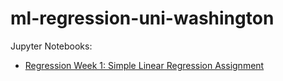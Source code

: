 # ml-regression-uni-washington

Jupyter Notebooks:

- [Regression Week 1: Simple Linear Regression Assignment](https://github.com/desicochrane/ml-regression-uni-washington/blob/master/Week_1/Week%201%20Assignment.ipynb)
